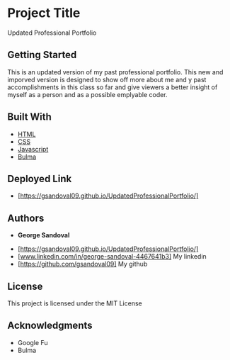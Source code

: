 # Project Title

Updated Professional Portfolio

## Getting Started

This is an updated version of my past professional portfolio. This new and imporved version is designed to show off more about me and y past accomplishments in this class so far and give viewers a better insight of myself as a person and as a possible emplyable coder.




## Built With

* [HTML](https://developer.mozilla.org/en-US/docs/Web/HTML)
* [CSS](https://developer.mozilla.org/en-US/docs/Web/CSS)
* [Javascript](https://developer.mozilla.org/en-US/docs/Web/JavaScript)
* [Bulma](https://bulma.io/documentation/overview/start/)

## Deployed Link

* [https://gsandoval09.github.io/UpdatedProfessionalPortfolio/]


## Authors

* **George Sandoval** 

- [https://gsandoval09.github.io/UpdatedProfessionalPortfolio/]
- [www.linkedin.com/in/george-sandoval-4467641b3] My linkedin
- [https://github.com/gsandoval09] My github


## License

This project is licensed under the MIT License 

## Acknowledgments


* Google Fu
* Bulma
